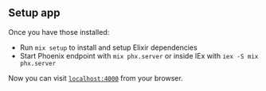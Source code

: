 ## Setup app

Once you have those installed:

- Run `mix setup` to install and setup Elixir dependencies
- Start Phoenix endpoint with `mix phx.server` or inside IEx with `iex -S mix phx.server`

Now you can visit [`localhost:4000`](http://localhost:4000) from your browser.
